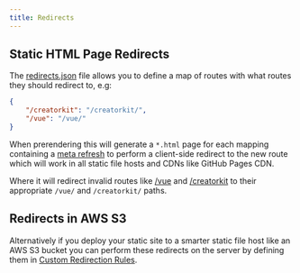 ```yaml
---
title: Redirects
---
```


## Static HTML Page Redirects

The [redirects.json](https://github.com/NetCoreTemplates/razor-press/tree/main/PropertyBitPackDocs/redirects.json) file allows you to
define a map of routes with what routes they should redirect to, e.g:

```json
{
    "/creatorkit": "/creatorkit/",
    "/vue": "/vue/"
}
```

When prerendering this will generate a `*.html` page for each mapping containing a 
[meta refresh](https://www.w3.org/TR/WCAG20-TECHS/H76.html) to perform a client-side redirect to the new route which will
work in all static file hosts and CDNs like GitHub Pages CDN.

Where it will redirect invalid routes like [/vue](https://razor-press.web-templates.io/vue) and
[/creatorkit](https://razor-press.web-templates.io/creatorkit) to their appropriate `/vue/` and `/creatorkit/` paths.

## Redirects in AWS S3

Alternatively if you deploy your static site to a smarter static file host like an AWS S3 bucket you can perform these
redirects on the server by defining them in 
[Custom Redirection Rules](https://docs.aws.amazon.com/AmazonS3/latest/userguide/how-to-page-redirect.html).
